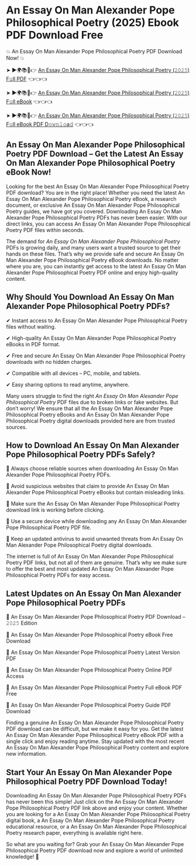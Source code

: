 # An Essay On Man Alexander Pope Philosophical Poetry (2025) Ebook PDF Download Free

💥 An Essay On Man Alexander Pope Philosophical Poetry PDF Download Now! 💥

➤ ►🌍📚📱👉 [An Essay On Man Alexander Pope Philosophical Poetry (𝟸𝟶𝟸𝟻) F𝚞ll PDF](https://getpdf.xyz/an-essay-on-man-alexander-pope-philosophical-poetry) 👈👈👈


➤ ►🌍📚📱👉 [An Essay On Man Alexander Pope Philosophical Poetry (𝟸𝟶𝟸𝟻) F𝚞ll eBook](https://getpdf.xyz/an-essay-on-man-alexander-pope-philosophical-poetry) 👈👈👈


➤ ►🌍📚📱👉 [An Essay On Man Alexander Pope Philosophical Poetry (𝟸𝟶𝟸𝟻) F𝚞ll eBook PDF D𝚘𝚠𝚗𝚕𝚘a𝚍](https://getpdf.xyz/an-essay-on-man-alexander-pope-philosophical-poetry) 👈👈👈


## An Essay On Man Alexander Pope Philosophical Poetry PDF Download – Get the Latest An Essay On Man Alexander Pope Philosophical Poetry eBook Now!

Looking for the best An Essay On Man Alexander Pope Philosophical Poetry PDF download? You are in the right place! Whether you need the latest An Essay On Man Alexander Pope Philosophical Poetry eBook, a research document, or exclusive An Essay On Man Alexander Pope Philosophical Poetry guides, we have got you covered. Downloading An Essay On Man Alexander Pope Philosophical Poetry PDFs has never been easier. With our direct links, you can access An Essay On Man Alexander Pope Philosophical Poetry PDF files within seconds.

The demand for *An Essay On Man Alexander Pope Philosophical Poetry* PDFs is growing daily, and many users want a trusted source to get their hands on these files. That’s why we provide safe and secure An Essay On Man Alexander Pope Philosophical Poetry eBook downloads. No matter where you are, you can instantly get access to the latest An Essay On Man Alexander Pope Philosophical Poetry PDF online and enjoy high-quality content.

## Why Should You Download An Essay On Man Alexander Pope Philosophical Poetry PDFs?

✔ Instant access to An Essay On Man Alexander Pope Philosophical Poetry files without waiting.

✔ High-quality An Essay On Man Alexander Pope Philosophical Poetry eBooks in PDF format.

✔ Free and secure An Essay On Man Alexander Pope Philosophical Poetry downloads with no hidden charges.

✔ Compatible with all devices – PC, mobile, and tablets.

✔ Easy sharing options to read anytime, anywhere.

Many users struggle to find the right *An Essay On Man Alexander Pope Philosophical Poetry* PDF files due to broken links or fake websites. But don’t worry! We ensure that all the An Essay On Man Alexander Pope Philosophical Poetry eBooks and An Essay On Man Alexander Pope Philosophical Poetry digital downloads provided here are from trusted sources.

## How to Download An Essay On Man Alexander Pope Philosophical Poetry PDFs Safely?

📌 Always choose reliable sources when downloading An Essay On Man Alexander Pope Philosophical Poetry PDFs.

📌 Avoid suspicious websites that claim to provide An Essay On Man Alexander Pope Philosophical Poetry eBooks but contain misleading links.

📌 Make sure the An Essay On Man Alexander Pope Philosophical Poetry download link is working before clicking.

📌 Use a secure device while downloading any An Essay On Man Alexander Pope Philosophical Poetry PDF file.

📌 Keep an updated antivirus to avoid unwanted threats from An Essay On Man Alexander Pope Philosophical Poetry digital downloads.

The internet is full of An Essay On Man Alexander Pope Philosophical Poetry PDF links, but not all of them are genuine. That’s why we make sure to offer the best and most updated An Essay On Man Alexander Pope Philosophical Poetry PDFs for easy access.

## Latest Updates on An Essay On Man Alexander Pope Philosophical Poetry PDFs

🔹 An Essay On Man Alexander Pope Philosophical Poetry PDF Download – 𝟸𝟶𝟸𝟻 Edition

🔹 An Essay On Man Alexander Pope Philosophical Poetry eBook Free Download

🔹 An Essay On Man Alexander Pope Philosophical Poetry Latest Version PDF

🔹 An Essay On Man Alexander Pope Philosophical Poetry Online PDF Access

🔹 An Essay On Man Alexander Pope Philosophical Poetry Full eBook PDF Free

🔹 An Essay On Man Alexander Pope Philosophical Poetry Guide PDF Download

Finding a genuine An Essay On Man Alexander Pope Philosophical Poetry PDF download can be difficult, but we make it easy for you. Get the latest An Essay On Man Alexander Pope Philosophical Poetry eBook PDF with a single click and enjoy reading anytime. Stay updated with the most recent An Essay On Man Alexander Pope Philosophical Poetry content and explore new information.

## Start Your An Essay On Man Alexander Pope Philosophical Poetry PDF Download Today!

Downloading An Essay On Man Alexander Pope Philosophical Poetry PDFs has never been this simple! Just click on the An Essay On Man Alexander Pope Philosophical Poetry PDF link above and enjoy your content. Whether you are looking for a An Essay On Man Alexander Pope Philosophical Poetry digital book, a An Essay On Man Alexander Pope Philosophical Poetry educational resource, or a An Essay On Man Alexander Pope Philosophical Poetry research paper, everything is available right here.

So what are you waiting for? Grab your An Essay On Man Alexander Pope Philosophical Poetry PDF download now and explore a world of unlimited knowledge! 🚀